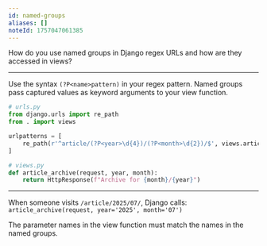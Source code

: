 ```yaml
---
id: named-groups
aliases: []
noteId: 1757047061385
---
```


How do you use named groups in Django regex URLs and how are they accessed in views?

---

Use the syntax `(?P<name>pattern)` in your regex pattern. Named groups pass captured values as keyword arguments to your view function.

```python
# urls.py
from django.urls import re_path
from . import views

urlpatterns = [
    re_path(r'^article/(?P<year>\d{4})/(?P<month>\d{2})/$', views.article_archive),
]
```

```python
# views.py
def article_archive(request, year, month):
    return HttpResponse(f"Archive for {month}/{year}")
```

---

When someone visits `/article/2025/07/`, Django calls:
`article_archive(request, year='2025', month='07')`

The parameter names in the view function must match the names in the named groups. 